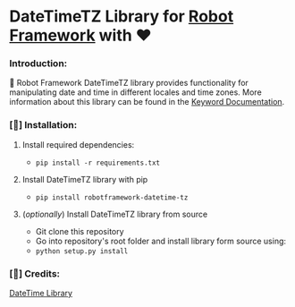 # DateTimeTZ Library for [Robot Framework] with :heart:

### Introduction:

:robot: Robot Framework DateTimeTZ library provides functionality for manipulating date and time in different locales and time zones. More information about this library can be found in the [Keyword Documentation].



### [:pushpin:] Installation:

1. Install required dependencies:
   - `pip install -r requirements.txt`

2. Install DateTimeTZ library with pip
   - `pip install robotframework-datetime-tz`

3. (*optionally*) Install DateTimeTZ library from source
   - Git clone this repository
   - Go into repository's root folder and install library form source using:
   - `python setup.py install`



### [:gift_heart:] Credits:

[DateTime Library]

[Keyword Documentation]: https://testautomation.github.io/DateTimeTZ/doc/DateTimeTZ.html
[Robot Framework]: https://github.com/robotframework/robotframework/blob/master/INSTALL.rst
[DateTime Library]: https://github.com/rmerkushin/DateTime
